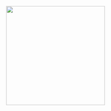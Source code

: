 <div id="header" align="center">
  <img src="https://media.giphy.com/media/L1R1tvI9svkIWwpVYr/giphy.gif)https://media.giphy.com/media/L1R1tvI9svkIWwpVYr/giphy.gif" width="270"/>
</div>
